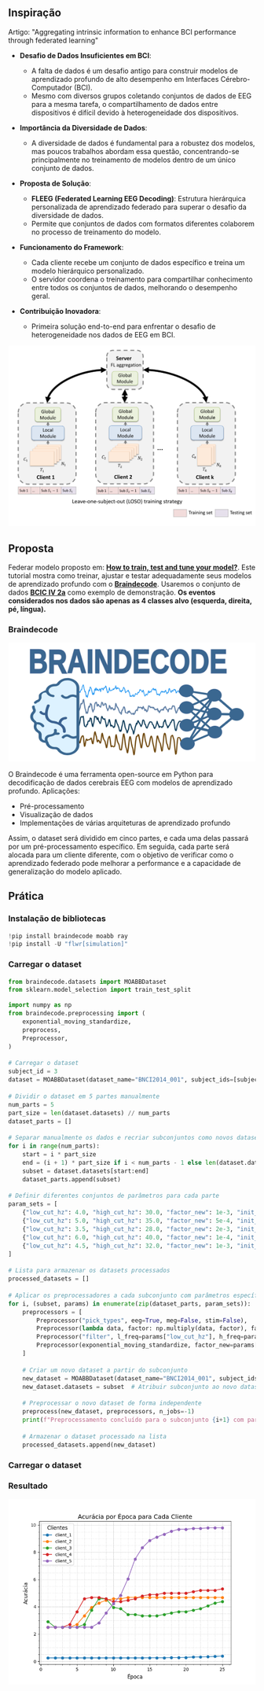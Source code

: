 ## Inspiração

Artigo: "Aggregating intrinsic information to enhance BCI performance through
federated learning"

- **Desafio de Dados Insuficientes em BCI**: 
  - A falta de dados é um desafio antigo para construir modelos de aprendizado profundo de alto desempenho em Interfaces Cérebro-Computador (BCI).
  - Mesmo com diversos grupos coletando conjuntos de dados de EEG para a mesma tarefa, o compartilhamento de dados entre dispositivos é difícil devido à heterogeneidade dos dispositivos.

- **Importância da Diversidade de Dados**:
  - A diversidade de dados é fundamental para a robustez dos modelos, mas poucos trabalhos abordam essa questão, concentrando-se principalmente no treinamento de modelos dentro de um único conjunto de dados.

- **Proposta de Solução**:
  - **FLEEG (Federated Learning EEG Decoding)**: Estrutura hierárquica personalizada de aprendizado federado para superar o desafio da diversidade de dados.
  - Permite que conjuntos de dados com formatos diferentes colaborem no processo de treinamento do modelo.

- **Funcionamento do Framework**:
  - Cada cliente recebe um conjunto de dados específico e treina um modelo hierárquico personalizado.
  - O servidor coordena o treinamento para compartilhar conhecimento entre todos os conjuntos de dados, melhorando o desempenho geral.

- **Contribuição Inovadora**:
  - Primeira solução end-to-end para enfrentar o desafio de heterogeneidade nos dados de EEG em BCI.

![FLEEG](./figures/Captura%20de%20tela%20de%202024-11-17%2016-49-01.png)

## Proposta

Federar modelo proposto em: [**How to train, test and tune your model?**](https://braindecode.org/stable/auto_examples/model_building/plot_how_train_test_and_tune.html#sphx-glr-auto-examples-model-building-plot-how-train-test-and-tune-py). Este tutorial mostra como treinar, ajustar e testar adequadamente seus modelos de aprendizado profundo com o [**Braindecode**](https://braindecode.org/stable/index.html). Usaremos o conjunto de dados [**BCIC IV 2a**](https://braindecode.org/stable/auto_examples/model_building/plot_how_train_test_and_tune.html#id5) como exemplo de demonstração. **Os eventos considerados nos dados são apenas as 4 classes alvo (esquerda, direita, pé, língua).**

### Braindecode
![BrainDeCode](./figures/brainDeCode.png)


O Braindecode é uma ferramenta open-source em Python para decodificação de dados cerebrais EEG com modelos de aprendizado profundo. Aplicações:
-   Pré-processamento
-   Visualização de dados
-   Implementações de várias arquiteturas de aprendizado profundo

Assim, o dataset será dividido em cinco partes, e cada uma delas passará por um pré-processamento específico. Em seguida, cada parte será alocada para um cliente diferente, com o objetivo de verificar como o aprendizado federado pode melhorar a performance e a capacidade de generalização do modelo aplicado.

## Prática
### Instalação de bibliotecas
```python
!pip install braindecode moabb ray
!pip install -U "flwr[simulation]"
```
### Carregar o dataset
```python
from braindecode.datasets import MOABBDataset
from sklearn.model_selection import train_test_split
```

```python
import numpy as np
from braindecode.preprocessing import (
    exponential_moving_standardize,
    preprocess,
    Preprocessor,
)

# Carregar o dataset
subject_id = 3
dataset = MOABBDataset(dataset_name="BNCI2014_001", subject_ids=[subject_id])

# Dividir o dataset em 5 partes manualmente
num_parts = 5
part_size = len(dataset.datasets) // num_parts
dataset_parts = []

# Separar manualmente os dados e recriar subconjuntos como novos datasets
for i in range(num_parts):
    start = i * part_size
    end = (i + 1) * part_size if i < num_parts - 1 else len(dataset.datasets)
    subset = dataset.datasets[start:end]
    dataset_parts.append(subset)

# Definir diferentes conjuntos de parâmetros para cada parte
param_sets = [
    {"low_cut_hz": 4.0, "high_cut_hz": 30.0, "factor_new": 1e-3, "init_block_size": 1000},
    {"low_cut_hz": 5.0, "high_cut_hz": 35.0, "factor_new": 5e-4, "init_block_size": 1200},
    {"low_cut_hz": 3.5, "high_cut_hz": 28.0, "factor_new": 2e-3, "init_block_size": 900},
    {"low_cut_hz": 6.0, "high_cut_hz": 40.0, "factor_new": 1e-4, "init_block_size": 1500},
    {"low_cut_hz": 4.5, "high_cut_hz": 32.0, "factor_new": 1e-3, "init_block_size": 1100},
]

# Lista para armazenar os datasets processados
processed_datasets = []

# Aplicar os preprocessadores a cada subconjunto com parâmetros específicos
for i, (subset, params) in enumerate(zip(dataset_parts, param_sets)):
    preprocessors = [
        Preprocessor("pick_types", eeg=True, meg=False, stim=False),
        Preprocessor(lambda data, factor: np.multiply(data, factor), factor=1e6),
        Preprocessor("filter", l_freq=params["low_cut_hz"], h_freq=params["high_cut_hz"]),
        Preprocessor(exponential_moving_standardize, factor_new=params["factor_new"], init_block_size=params["init_block_size"]),
    ]

    # Criar um novo dataset a partir do subconjunto
    new_dataset = MOABBDataset(dataset_name="BNCI2014_001", subject_ids=[subject_id])
    new_dataset.datasets = subset  # Atribuir subconjunto ao novo dataset

    # Preprocessar o novo dataset de forma independente
    preprocess(new_dataset, preprocessors, n_jobs=-1)
    print(f"Preprocessamento concluído para o subconjunto {i+1} com parâmetros: {params}")

    # Armazenar o dataset processado na lista
    processed_datasets.append(new_dataset)
```

### Carregar o dataset

### Resultado
![Resultado](./figures/Figure_1.png)